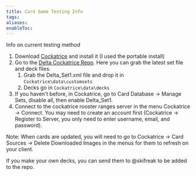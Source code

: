 ```yaml
---
title: Card Game Testing Info
tags: 
aliases: 
enableToc:
---
```

Info on current testing method
1. Download [Cockatrice](https://cockatrice.github.io/) and install it (I used the portable install)
2. Go to the [Delta Cockatrice Repo](https://github.com/ski-freak/Delta_Cockatrice_Repo/tree/main). Here you can grab the latest set file and deck files.
	1. Grab the Delta_Set1.xml file and drop it in `Cockatrice\data\customsets` 
	2. Decks go in `Cockatrice\data\decks` 
3. If you haven't before, in Cockatrice, go to Card Database -> Manage Sets, disable all, then enable Delta_Set1.
4. Connect to the cockatrice rooster ranges server in the menu Cockatrice -> Connect. You may need to create an account first (Cockatrice -> Register to Server, you only need to enter username, email, and password).

Note: When cards are updated, you will need to go to Cockatrice -> Card Sources -> Delete Downloaded Images in the menus for them to refresh on your client.

If you make your own decks, you can send them to @skifreak to be added to the repo.